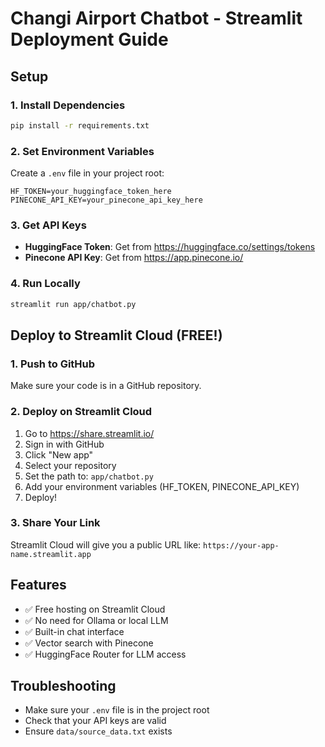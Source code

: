 # Changi Airport Chatbot - Streamlit Deployment Guide

## Setup

### 1. Install Dependencies
```bash
pip install -r requirements.txt
```

### 2. Set Environment Variables
Create a `.env` file in your project root:
```
HF_TOKEN=your_huggingface_token_here
PINECONE_API_KEY=your_pinecone_api_key_here
```

### 3. Get API Keys
- **HuggingFace Token**: Get from https://huggingface.co/settings/tokens
- **Pinecone API Key**: Get from https://app.pinecone.io/

### 4. Run Locally
```bash
streamlit run app/chatbot.py
```

## Deploy to Streamlit Cloud (FREE!)

### 1. Push to GitHub
Make sure your code is in a GitHub repository.

### 2. Deploy on Streamlit Cloud
1. Go to https://share.streamlit.io/
2. Sign in with GitHub
3. Click "New app"
4. Select your repository
5. Set the path to: `app/chatbot.py`
6. Add your environment variables (HF_TOKEN, PINECONE_API_KEY)
7. Deploy!

### 3. Share Your Link
Streamlit Cloud will give you a public URL like:
`https://your-app-name.streamlit.app`

## Features
- ✅ Free hosting on Streamlit Cloud
- ✅ No need for Ollama or local LLM
- ✅ Built-in chat interface
- ✅ Vector search with Pinecone
- ✅ HuggingFace Router for LLM access

## Troubleshooting
- Make sure your `.env` file is in the project root
- Check that your API keys are valid
- Ensure `data/source_data.txt` exists 